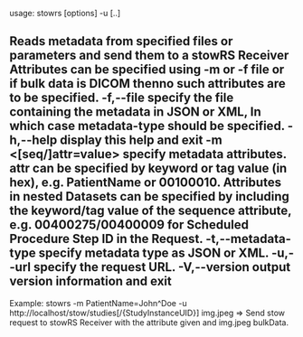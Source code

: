 usage: stowrs [options]  -u <stowURL> [<bulkDataFile>..]

Reads metadata from specified files or parameters and send them to a
stowRS Receiver Attributes can be specified using -m <metadata> or -f file
or if bulk data is DICOM thenno such attributes are to be specified.
 -f,--file <arg>            specify the file containing the metadata in
                            JSON or XML, In which case metadata-type
                            should be specified.
 -h,--help                  display this help and exit
 -m <[seq/]attr=value>      specify metadata attributes. attr can be
                            specified by keyword or tag value (in hex),
                            e.g. PatientName or 00100010. Attributes in
                            nested Datasets can be specified by including
                            the keyword/tag value of the sequence
                            attribute, e.g. 00400275/00400009 for
                            Scheduled Procedure Step ID in the Request.
 -t,--metadata-type <arg>   specify metadata type as JSON or XML.
 -u,--url <arg>             specify the request URL.
 -V,--version               output version information and exit
-
Example: stowrs -m PatientName=John^Doe -u
http://localhost/stow/studies[/{StudyInstanceUID}] img.jpeg
=> Send stow request to stowRS Receiver with the attribute given and
img.jpeg bulkData.
